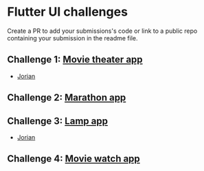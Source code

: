 # Flutter UI challenges
Create a PR to add your submissions's code or link to a public repo containing your submission in the readme file.

## Challenge 1: [Movie theater app](https://dribbble.com/shots/8257559-Movie-2-0)
- [Jorian](https://bitbucket.org/JorianIconica/movietheater/src/master/) 

## Challenge 2: [Marathon app](https://dribbble.com/shots/10000791-Marathon-race-App)

## Challenge 3: [Lamp app](https://miro.medium.com/proxy/1*gsIwEEMEdeANsjLy1gc0NA.gif)
- [Jorian](https://bitbucket.org/JorianIconica/lamp/src/master/)

## Challenge 4: [Movie watch app](https://dribbble.com/shots/18632188-Movie-App)
